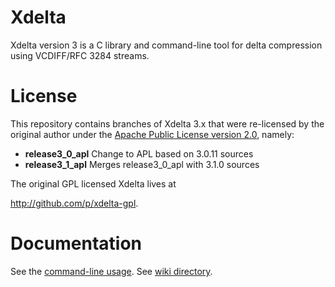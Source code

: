 # Xdelta

Xdelta version 3 is a C library and command-line tool for delta
compression using VCDIFF/RFC 3284 streams.

# License

This repository contains branches of Xdelta 3.x that were
re-licensed by the original author under the [Apache Public
License version 2.0](http://www.apache.org/licenses/LICENSE-2.0),
namely:

- __release3_0_apl__ Change to APL based on 3.0.11 sources
- __release3_1_apl__ Merges release3_0_apl with 3.1.0 sources

The original GPL licensed Xdelta lives at

http://github.com/p/xdelta-gpl.

# Documentation

See the [command-line usage](https://github.com/jmacd/xdelta/blob/wiki/CommandLineSyntax.md).  See [wiki directory](https://github.com/jmacd/xdelta/tree/wiki).




